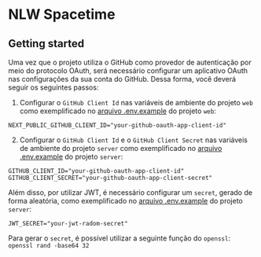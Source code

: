 # NLW Spacetime

## Getting started

Uma vez que o projeto utiliza o GitHub como provedor de autenticação por meio do protocolo OAuth, será necessário configurar um aplicativo OAuth nas configurações da sua conta do GitHub. Dessa forma, você deverá seguir os seguintes passos:

1. Configurar o `GitHub Client Id` nas variáveis de ambiente do projeto `web` como exemplificado no [arquivo .env.example](./web/.env.example) do projeto `web`:

```
NEXT_PUBLIC_GITHUB_CLIENT_ID="your-github-oauth-app-client-id"
```

2. Configurar o `GitHub Client Id` e o `GitHub Client Secret` nas variáveis de ambiente do projeto `server` como exemplificado no [arquivo .env.example](./server/.env.example) do projeto `server`:

```
GITHUB_CLIENT_ID="your-github-oauth-app-client-id"
GITHUB_CLIENT_SECRET="your-github-oauth-app-client-secret"
```

Além disso, por utilizar JWT, é necessário configurar um `secret`, gerado de forma aleatória, como exemplificado no [arquivo .env.example](./server/.env.example) do projeto `server`:

```
JWT_SECRET="your-jwt-radom-secret"
```

Para gerar o `secret`, é possível utilizar a seguinte função do `openssl`: 
```openssl rand -base64 32```
